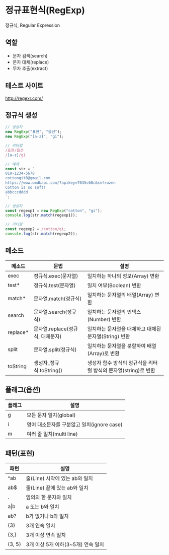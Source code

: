 # 정규표현식(RegExp)

정규식, Regular Expression

## 역할

- 문자 검색(search)
- 문자 대체(replace)
- 무자 추출(extract)

## 테스트 사이트

http://regexr.com/

## 정규식 생성

```js
// 생성자
new RegExp("표현", "옵션");
new RegExp("[a-z]", "gi");

// 리터럴
/표현/옵션
/[a-z]/gi
```

```js
// 예제
const str = `
010-1234-5678
cottongit0@gmail.com
https://www.omdbapi.com/?apikey=7035c60c&s=frozen
Cotton is so soft!
abbcccdddd
`;
```

```js
// 생성자
const regexp1 = new RegExp("cotton", "gi");
console.log(str.match(regexp1));

// 리터럴
const regexp2 = /cotton/gi;
console.log(str.match(regexp2));
```

## 메소드

| 메소드    | 문법                             | 설명                                                            |
| --------- | -------------------------------- | --------------------------------------------------------------- |
| exec      | 정규식.exec(문자열)              | 일치하는 하나의 정보(Array) 변환                                |
| test\*    | 정규식.test(문자열)              | 일치 여부(Boolean) 변환                                         |
| match\*   | 문자열.match(정규식)             | 일치하는 문자열의 배열(Array) 변환                              |
| search    | 문자열.search(정규식)            | 일치하는 문자열의 인덱스(Number) 변환                           |
| replace\* | 문자열.replace(정규식, 대체문자) | 일치하는 문자열을 대체하고 대체된 문자열(String) 변환           |
| split     | 문자열.split(정규식)             | 일치하는 문자열을 분할하여 배열(Array)로 변환                   |
| toString  | 생성자\_정규식.toString()        | 생성자 함수 방식의 정규식을 리터럴 방식의 문자열(string)로 변환 |

## 플래그(옵션)

| 플래그 | 설명                                       |
| ------ | ------------------------------------------ |
| g      | 모든 문자 일치(global)                     |
| i      | 영어 대소문자를 구분않고 일치(ignore case) |
| m      | 여러 줄 일치(multi line)                   |

## 패턴(표현)

| 패턴       | 설명                               |
| ---------- | ---------------------------------- |
| ^ab        | 줄(Line) 시작에 있는 ab와 일치     |
| ab$        | 줄(Line) 끝에 있는 ab와 일치       |
| .          | 임의의 한 문자와 일치              |
| a&verbar;b | a 또는 b와 일치                    |
| ab?        | b가 없거나 b와 일치                |
| {3}        | 3개 연속 일치                      |
| {3,}       | 3개 이상 연속 일치                 |
| {3, 5}     | 3개 이상 5개 이하(3~5개) 연속 일치 |
